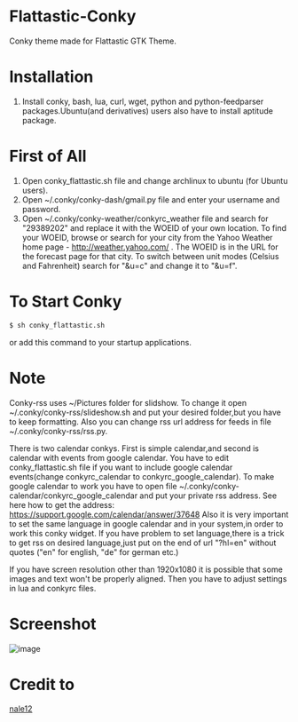 # Flattastic-Conky
Conky theme made for Flattastic GTK Theme.

# Installation
1. Install conky, bash, lua, curl, wget, python and python-feedparser packages.Ubuntu(and derivatives) users also have to install aptitude package.

# First of All
1. Open conky_flattastic.sh file and change archlinux to ubuntu (for Ubuntu users).
2. Open ~/.conky/conky-dash/gmail.py file and enter your username and password.
3. Open ~/.conky/conky-weather/conkyrc_weather file and search for "29389202" and replace it with the WOEID of your own location. To find your WOEID, browse or search for your city from the Yahoo Weather home page - http://weather.yahoo.com/ . The WOEID is in the URL for the forecast page for that city. To switch between unit modes (Celsius and Fahrenheit) search for "&u=c" and change it to "&u=f".

# To Start Conky
```bash
$ sh conky_flattastic.sh
```
or add this command to your startup applications. 

# Note
Conky-rss uses ~/Pictures folder for slidshow. To change it open ~/.conky/conky-rss/slideshow.sh and put your desired folder,but you have to keep formatting. Also you can change rss url address for feeds in file ~/.conky/conky-rss/rss.py.

There is two calendar conkys. First is simple calendar,and second is calendar with events from google calendar. You have to edit conky_flattastic.sh file if you want to include google calendar events(change conkyrc_calendar to conkyrc_google_calendar). To make google calendar to work you have to open file ~/.conky/conky-calendar/conkyrc_google_calendar and put your private rss address. See here how to get the address: https://support.google.com/calendar/answer/37648
Also it is very important to set the same language in google calendar and in your system,in order to work this conky widget. If you have problem to set language,there is a trick to get rss on desired language,just put on the end of url "?hl=en" without quotes ("en" for english, "de" for german etc.)  

If you have screen resolution other than 1920x1080 it is possible that some images and text won't be properly aligned. Then you have to adjust settings in lua and conkyrc files.

# Screenshot
![image](http://s24.postimg.org/w10ur3wxh/conky_flat.jpg)

# Credit to
[nale12](http://nale12.deviantart.com/)

